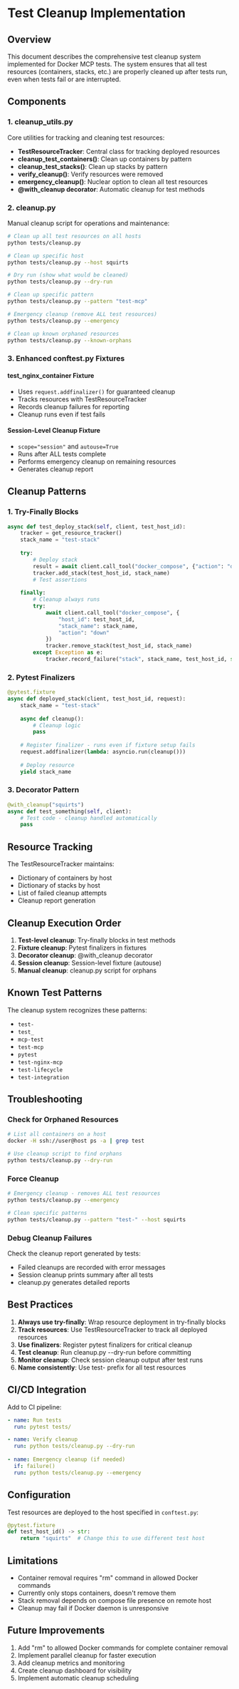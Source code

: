 # Test Cleanup Implementation

## Overview
This document describes the comprehensive test cleanup system implemented for Docker MCP tests. The system ensures that all test resources (containers, stacks, etc.) are properly cleaned up after tests run, even when tests fail or are interrupted.

## Components

### 1. cleanup_utils.py
Core utilities for tracking and cleaning test resources:

- **TestResourceTracker**: Central class for tracking deployed resources
- **cleanup_test_containers()**: Clean up containers by pattern
- **cleanup_test_stacks()**: Clean up stacks by pattern
- **verify_cleanup()**: Verify resources were removed
- **emergency_cleanup()**: Nuclear option to clean all test resources
- **@with_cleanup decorator**: Automatic cleanup for test methods

### 2. cleanup.py
Manual cleanup script for operations and maintenance:

```bash
# Clean up all test resources on all hosts
python tests/cleanup.py

# Clean up specific host
python tests/cleanup.py --host squirts

# Dry run (show what would be cleaned)
python tests/cleanup.py --dry-run

# Clean up specific pattern
python tests/cleanup.py --pattern "test-mcp"

# Emergency cleanup (remove ALL test resources)
python tests/cleanup.py --emergency

# Clean up known orphaned resources
python tests/cleanup.py --known-orphans
```

### 3. Enhanced conftest.py Fixtures

#### test_nginx_container Fixture
- Uses `request.addfinalizer()` for guaranteed cleanup
- Tracks resources with TestResourceTracker
- Records cleanup failures for reporting
- Cleanup runs even if test fails

#### Session-Level Cleanup Fixture
- `scope="session"` and `autouse=True`
- Runs after ALL tests complete
- Performs emergency cleanup on remaining resources
- Generates cleanup report

## Cleanup Patterns

### 1. Try-Finally Blocks
```python
async def test_deploy_stack(self, client, test_host_id):
    tracker = get_resource_tracker()
    stack_name = "test-stack"
    
    try:
        # Deploy stack
        result = await client.call_tool("docker_compose", {"action": "deploy", {...})
        tracker.add_stack(test_host_id, stack_name)
        # Test assertions
        
    finally:
        # Cleanup always runs
        try:
            await client.call_tool("docker_compose", {
                "host_id": test_host_id,
                "stack_name": stack_name,
                "action": "down"
            })
            tracker.remove_stack(test_host_id, stack_name)
        except Exception as e:
            tracker.record_failure("stack", stack_name, test_host_id, str(e))
```

### 2. Pytest Finalizers
```python
@pytest.fixture
async def deployed_stack(client, test_host_id, request):
    stack_name = "test-stack"
    
    async def cleanup():
        # Cleanup logic
        pass
    
    # Register finalizer - runs even if fixture setup fails
    request.addfinalizer(lambda: asyncio.run(cleanup()))
    
    # Deploy resource
    yield stack_name
```

### 3. Decorator Pattern
```python
@with_cleanup("squirts")
async def test_something(self, client):
    # Test code - cleanup handled automatically
    pass
```

## Resource Tracking

The TestResourceTracker maintains:
- Dictionary of containers by host
- Dictionary of stacks by host
- List of failed cleanup attempts
- Cleanup report generation

## Cleanup Execution Order

1. **Test-level cleanup**: Try-finally blocks in test methods
2. **Fixture cleanup**: Pytest finalizers in fixtures
3. **Decorator cleanup**: @with_cleanup decorator
4. **Session cleanup**: Session-level fixture (autouse)
5. **Manual cleanup**: cleanup.py script for orphans

## Known Test Patterns

The cleanup system recognizes these patterns:
- `test-`
- `test_`
- `mcp-test`
- `test-mcp`
- `pytest`
- `test-nginx-mcp`
- `test-lifecycle`
- `test-integration`

## Troubleshooting

### Check for Orphaned Resources
```bash
# List all containers on a host
docker -H ssh://user@host ps -a | grep test

# Use cleanup script to find orphans
python tests/cleanup.py --dry-run
```

### Force Cleanup
```bash
# Emergency cleanup - removes ALL test resources
python tests/cleanup.py --emergency

# Clean specific patterns
python tests/cleanup.py --pattern "test-" --host squirts
```

### Debug Cleanup Failures
Check the cleanup report generated by tests:
- Failed cleanups are recorded with error messages
- Session cleanup prints summary after all tests
- cleanup.py generates detailed reports

## Best Practices

1. **Always use try-finally**: Wrap resource deployment in try-finally blocks
2. **Track resources**: Use TestResourceTracker to track all deployed resources
3. **Use finalizers**: Register pytest finalizers for critical cleanup
4. **Test cleanup**: Run cleanup.py --dry-run before committing
5. **Monitor cleanup**: Check session cleanup output after test runs
6. **Name consistently**: Use test- prefix for all test resources

## CI/CD Integration

Add to CI pipeline:
```yaml
- name: Run tests
  run: pytest tests/

- name: Verify cleanup
  run: python tests/cleanup.py --dry-run
  
- name: Emergency cleanup (if needed)
  if: failure()
  run: python tests/cleanup.py --emergency
```

## Configuration

Test resources are deployed to the host specified in `conftest.py`:
```python
@pytest.fixture
def test_host_id() -> str:
    return "squirts"  # Change this to use different test host
```

## Limitations

- Container removal requires "rm" command in allowed Docker commands
- Currently only stops containers, doesn't remove them
- Stack removal depends on compose file presence on remote host
- Cleanup may fail if Docker daemon is unresponsive

## Future Improvements

1. Add "rm" to allowed Docker commands for complete container removal
2. Implement parallel cleanup for faster execution
3. Add cleanup metrics and monitoring
4. Create cleanup dashboard for visibility
5. Implement automatic cleanup scheduling